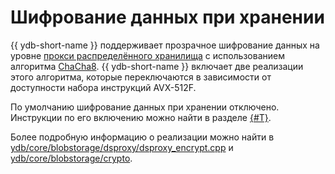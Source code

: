 # Шифрование данных при хранении

{{ ydb-short-name }} поддерживает прозрачное шифрование данных на уровне [прокси распределённого хранилища](../../concepts/glossary.md#ds-proxy) с использованием алгоритма [ChaCha8](https://cr.yp.to/chacha/chacha-20080128.pdf). {{ ydb-short-name }} включает две реализации этого алгоритма, которые переключаются в зависимости от доступности набора инструкций AVX-512F.

По умолчанию шифрование данных при хранении отключено. Инструкции по его включению можно найти в разделе [{#T}](../../reference/configuration/domains_config.md#domains-blob).

Более подробную информацию о реализации можно найти в [ydb/core/blobstorage/dsproxy/dsproxy_encrypt.cpp](https://github.com/ydb-platform/ydb/blob/main/ydb/core/blobstorage/dsproxy/dsproxy_encrypt.cpp) и [ydb/core/blobstorage/crypto](https://github.com/ydb-platform/ydb/tree/main/ydb/core/blobstorage/crypto).
